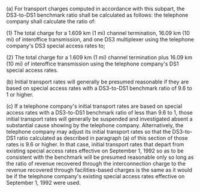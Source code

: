 (a) For transport charges computed in accordance with this subpart, the DS3-to-DS1 benchmark ratio shall be calculated as follows: the telephone company shall calculate the ratio of:

(1) The total charge for a 1.609 km (1 mi) channel termination, 16.09 km (10 mi) of interoffice transmission, and one DS3 multiplexer using the telephone company's DS3 special access rates to;

(2) The total charge for a 1.609 km (1 mi) channel termination plus 16.09 km (10 mi) of interoffice transmission using the telephone company's DS1 special access rates.

(b) Initial transport rates will generally be presumed reasonable if they are based on special access rates with a DS3-to-DS1 benchmark ratio of 9.6 to 1 or higher.

(c) If a telephone company's initial transport rates are based on special access rates with a DS3-to-DS1 benchmark ratio of less than 9.6 to 1, those initial transport rates will generally be suspended and investigated absent a substantial cause showing by the telephone company. Alternatively, the telephone company may adjust its initial transport rates so that the DS3-to-DS1 ratio calculated as described in paragraph (a) of this section of those rates is 9.6 or higher. In that case, initial transport rates that depart from existing special access rates effective on September 1, 1992 so as to be consistent with the benchmark will be presumed reasonable only so long as the ratio of revenue recovered through the interconnection charge to the revenue recovered through facilities-based charges is the same as it would be if the telephone company's existing special access rates effective on September 1, 1992 were used.

